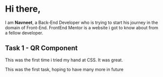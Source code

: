 # Hi there,

I am **Navneet**, a Back-End Developer who is trying to start his journey in the domain of Front-End.
FrontEnd Mentor is a website i got to know about from a fellow developer. 

## Task 1 - QR Component 

This was the first time i tried my hand at CSS. It was great.

This was the first task, hoping to have many more in future